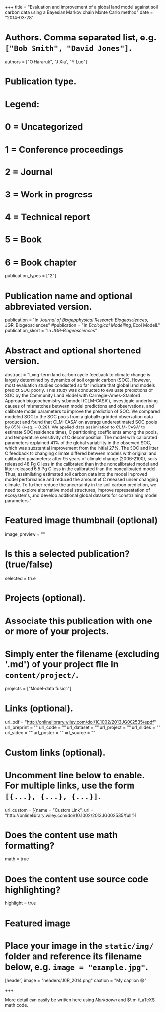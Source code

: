 +++
title = "Evaluation and improvement of a global land model against soil carbon data using a Bayesian Markov chain Monte Carlo method"
date = "2014-03-28"

# Authors. Comma separated list, e.g. `["Bob Smith", "David Jones"]`.
authors = ["O Hararuk", "J Xia", "Y Luo"]

# Publication type.
# Legend:
# 0 = Uncategorized
# 1 = Conference proceedings
# 2 = Journal
# 3 = Work in progress
# 4 = Technical report
# 5 = Book
# 6 = Book chapter
publication_types = ["2"]

# Publication name and optional abbreviated version.
publication = "In *Journal of Biogepphysical Research Biogeosciences*, JGR_Biogeosciences"
#publication = "In *Ecological Modelling*, Ecol Modell."
publication_short = "In *JGR-Biogeosciences*"

# Abstract and optional shortened version.
abstract = "Long-term land carbon cycle feedback to climate change is largely determined by dynamics of soil organic carbon (SOC). However, most evaluation studies conducted so far indicate that global land models predict SOC poorly. This study was conducted to evaluate predictions of SOC by the Community Land Model with Carnegie-Ames-Stanford Approach biogeochemistry submodel (CLM-CASA'), investigate underlying causes of mismatches between model predictions and observations, and calibrate model parameters to improve the prediction of SOC. We compared modeled SOC to the SOC pools from a globally gridded observation data product and found that CLM-CASA' on average underestimated SOC pools by 65% (r-sq. = 0.28). We applied data assimilation to CLM-CASA' to estimate SOC residence times, C partitioning coefficients among the pools, and temperature sensitivity of C decomposition. The model with calibrated parameters explained 41% of the global variability in the observed SOC, which was substantial improvement from the initial 27%. The SOC and litter C feedback to changing climate differed between models with original and calibrated parameters: after 95 years of climate change (2006–2100), soils released 48 Pg C less in the calibrated than in the noncalibrated model and litter released 6.5 Pg C less in the calibrated than the noncalibrated model. Thus, assimilating estimated soil carbon data into the model improved model performance and reduced the amount of C released under changing climate. To further reduce the uncertainty in the soil carbon prediction, we need to explore alternative model structures, improve representation of ecosystems, and develop additional global datasets for constraining model parameters."

# Featured image thumbnail (optional)
image_preview = ""

# Is this a selected publication? (true/false)
selected = true

# Projects (optional).
#   Associate this publication with one or more of your projects.
#   Simply enter the filename (excluding '.md') of your project file in `content/project/`.
projects = ["Model-data fusion"]

# Links (optional).
url_pdf = "http://onlinelibrary.wiley.com/doi/10.1002/2013JG002535/epdf"
url_preprint = ""
url_code = ""
url_dataset = ""
url_project = ""
url_slides = ""
url_video = ""
url_poster = ""
url_source = ""

# Custom links (optional).
#   Uncomment line below to enable. For multiple links, use the form `[{...}, {...}, {...}]`.
url_custom = [{name = "Custom Link", url = "http://onlinelibrary.wiley.com/doi/10.1002/2013JG002535/full"}]

# Does the content use math formatting?
math = true

# Does the content use source code highlighting?
highlight = true

# Featured image
# Place your image in the `static/img/` folder and reference its filename below, e.g. `image = "example.jpg"`.
[header]
image = "headers/JGR_2014.png"
caption = "My caption :smile:"

+++

More detail can easily be written here using *Markdown* and $\rm \LaTeX$ math code.
